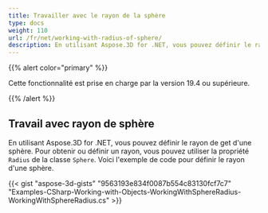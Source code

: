 ```yaml
---
title: Travailler avec le rayon de la sphère
type: docs
weight: 110
url: /fr/net/working-with-radius-of-sphere/
description: En utilisant Aspose.3D for .NET, vous pouvez définir le rayon de get d'une sphère. Pour obtenir ou définir un rayon, vous pouvez utiliser la propriété Radius de la classe Sphere. Voici l'exemple de code pour définir le rayon d'une sphère.
---
```

{{% alert color="primary" %}} 

Cette fonctionnalité est prise en charge par la version 19.4 ou supérieure.

{{% /alert %}} 
##  **Travail avec rayon de sphère**
En utilisant Aspose.3D for .NET, vous pouvez définir le rayon de get d'une sphère. Pour obtenir ou définir un rayon, vous pouvez utiliser la propriété `Radius` de la classe `Sphere`. Voici l'exemple de code pour définir le rayon d'une sphère.

{{< gist "aspose-3d-gists" "9563193e834f0087b554c83130fcf7c7" "Examples-CSharp-Working-with-Objects-WorkingWithSphereRadius-WorkingWithSphereRadius.cs" >}}
